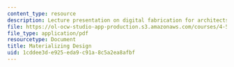 ```yaml
---
content_type: resource
description: Lecture presentation on digital fabrication for architects.
file: https://ol-ocw-studio-app-production.s3.amazonaws.com/courses/4-510-digital-design-fabrication-fall-2008/1cddee3de925eda9c91a8c5a2ea8afbf_lec1a.pdf
file_type: application/pdf
resourcetype: Document
title: Materializing Design
uid: 1cddee3d-e925-eda9-c91a-8c5a2ea8afbf
---
```

